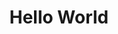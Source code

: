 ---
ee_id: '109'
site: '1'
type: '2'
url: 2011-102-hello-world
title: Hello World
year: '2011'
display_year: '2011'
medium: CNC bent stainless steel with electro-polish finish
dims: 41 x 7 1/2 x 9 1/2 inches
pitch: "​Wire bent to random points with one dimension always increasing."
ps:
live_url:
related:
youtube:
related_code: https://github.com/coryarcangel/Desktop-Wireform
imgs: hello-world-2011-102-full-database-Team.jpg
subheading:
download:
add_credit:
commission:
layout: things-i-made
---